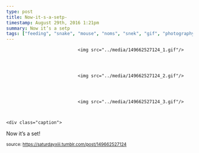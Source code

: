 ```yaml
---
type: post
title: Now-it-s-a-setp-
timestamp: August 29th, 2016 1:21pm
summary: Now it’s a setp 
tags: ["feeding", "snake", "mouse", "noms", "snek", "gif", "photography"]
---
```



                               <img src="../media/149662527124_1.gif"/>
                           

                                                                                                                           

                               <img src="../media/149662527124_2.gif"/>
                           

                                                                                                                           

                               <img src="../media/149662527124_3.gif"/>
                           

                                                                                                                      <div class="caption">
Now it’s a set!
 
                                    
                
                
                
                
                                
<small>source: https://saturdayxiii.tumblr.com/post/149662527124</small>